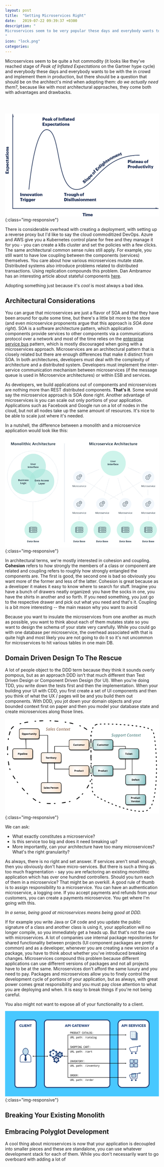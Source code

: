 ```yaml
---
layout: post
title:  "Getting Microservices Right"
date:   2019-07-22 09:39:37 +0300
description: "
Microservices seem to be very popular these days and everybody wants to be with the in crowd. You can argue that microservices are just a flavor of SOA and that they have been around for quite some time, but undoubtedly the microservice revolution was brought about by containers and the cloud. Regardless of whether you're building backend applications, cloud applications, or what have you, the central tenets of high level design must apply.
"
icon: "lock.png"
categories:
---
```

Microservices seem to be quite a hot commodity (it looks like they've reached stage of *Peak of Inflated Expectations* on the Gartner hype cycle) and everybody these days and everybody wants to be with the in crowd and implement them in production, but there should be a question that should be on the architect's mind when adopting them: *do we actually need them?*, because like with most architectural approaches, they come both with advantages and drawbacks.

<br/><br/>

![my-password](/images/hype.jpg){:class="img-responsive"}

There is considerable overhead with creating a deployment, with setting up a reverse proxy but I'd like to say the cloud commoditized DevOps. Azure and AWS give you a Kubernetes control plane for free and they manage it for you - you can create a k8s cluster and set the policies with a few clicks. The same architectural common sense rules still apply. For example, you still want to have low coupling between the components (services) themselves. You care about how various microservices mutate state. Distributed systems also introduce problems related to distributed transactions. Using replication compounds this problem. Dan Ambramov has an interesting article about stateful components [here](https://redux.js.org/introduction/motivation).

Adopting something just because it's *cool* is most always a bad idea.

## Architectural Considerations
You can argue that microservices are just a flavor of SOA and that they have been around for quite some time, but there's a little bit more to the store (and even microservice proponents argue that this approach is *SOA done right*). SOA is a software architecture pattern, which application components provide services to other components via a communications protocol over a network and most of the time relies on the [enterprise service bus]() pattern, which is mostly discouraged when going with a microservices approach. Microservices are an architectural pattern that is closely related but there are enough differences that make it distinct from SOA. In both architectures, developers must deal with the complexity of architecture and a distributed system. Developers must implement the inter-service communication mechanism between microservices (if the message queue is used in Microservice architectures) or within ESB and services.

As developers, we build applications out of components and microservices are nothing more than REST distributed components. <b>That's it</b>. Some would say the microservice approach is SOA done right. Another advantage of microservices is you can scale out only portions of your application. Applications such as Facebook and Google run on a lot of nodes in the cloud, but not all nodes take up the same amount of resources. It's nice to be able to scale just where it's needed.

In a nutshell, the difference between a monolith and a microservice application would look like this:

![my-password](/images/microservices.png){:class="img-responsive"}

In architectural terms, we're mostly interested in cohesion and coupling. <b>Cohesion</b> refers to how strongly the members of a class or component are related and coupling refers to roughly how strongly entangled the components are. The first is good, the second one is bad so obviously you want more of the former and less of the latter. Cohesion is great because as a developer it makes it easy to know where to search for stuff. Imagine you have a bunch of drawers neatly organized: you have the socks in one, you have the shirts in another and so forth. If you need something, you just go to the respective drawer and pick out what you need and that's it. Coupling is a bit more interesting -- the main reason why you want to avoid

Because you want to insulate the microservices from one another as much as possible, you want to think about each of them mutates state so you want to design the schema of your state very carefully. While you could go with one database per microservice, the overhead associated with that is quite high and most likely you are not going to do it so it's not uncommon for microservices to hit various tables in one main DB.

## Domain Driven Design To The Rescue
A lot of people object to the DDD term because they think it sounds overly pompous, but as an approach DDD isn't that much different than Test Driven Design or Component Driven Design (for UI). When you're doing TDD, you write down the tests first and then the implementation. When your building your UI with CDD, you first create a set of UI components and then you think of what the UX / pages will be and you build them out components. With DDD, you jot down your domain objects and your bounded context first on paper and then you model your database state and create microservices along those lines.

![my-password](/images/sketch2.png){:class="img-responsive"}

We can ask:

* What exactly constitutes a microservice?
* Is this service too big and does it need breaking up?
* More importantly, can your architecture have too many microservices? What's the right granularity?

As always, there is no right and set answer. If services aren't small enough, then you obviously don't have micro-services. But there is such a thing as too much fragmentation - say you are refactoring an existing monolithic application which has over one hundred controllers. Should you turn each of them in a microservice? That might be an overkill. A good rule of thumb is to assign responsibility to a microservice. You can have an authentication microservice, a logging one. If you accept payments and refunds from your customers, you can create a payments microservice. You get where I'm going with this.

*In a sense, being good at microservices means being good at DDD.*

If for example you write Java or C# code and you update the public signature of a class and another class is using it, your application will no longer compile, so you immediately get a heads up. But that's not the case with microservices. A lot of companies use internal package repositories for shared functionality between projects (UI component packages are pretty common) and as a developer, whenever you are creating a new version of a package, you have to think about whether you've introduced breaking changes. Microservices compound this problem because different applications can use different versions of packages and not all projects have to be at the same. Microservices don't afford the same luxury and you need to pay. Packages and microservices allow you to finely control the development cycle of portions of your application, but as always, with great power comes great responsibility and you must pay close attention to what you are deploying and when. It is easy to break things if you're not being careful.

You also might not want to expose all of your functionality to a client.

![my-password](/images/gateway.png){:class="img-responsive"}

## Breaking Your Existing Monolith



## Embracing Polyglot Development
A cool thing about microservices is now that your application is decoupled into smaller pieces and these are standalone, you can use whatever development stack for each of them. While you don't necessarily want to go overboard with adding a lot of
